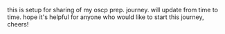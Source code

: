 this is setup for sharing of my oscp prep. journey.
will update from time to time. hope it's helpful for anyone who would like to start this journey, cheers!
